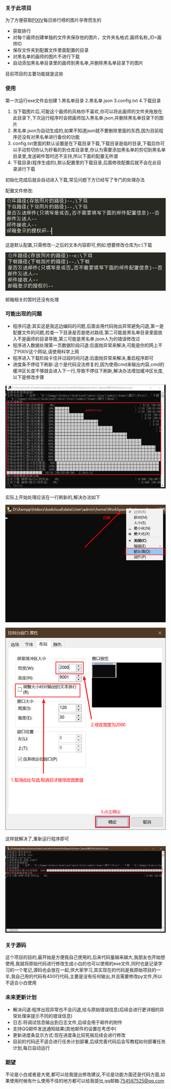 ### 关于此项目

为了方便获取[PIXIV](https://www.pixiv.net/)每日排行榜的图片孕育而生的

- 获取排行
- 对每个画师创建单独的文件夹保存他的图片，文件夹名格式:画师名称_ID=画师ID
- 保存文件夹到配置文件里面配置的目录
- 对黑名单的画师的图片不进行下载
- 自动添加黑名单目录里的画师到黑名单,并删除黑名单目录下的图片

目前项目的主要功能就是这些

### 使用

第一次运行exe文件会创建 1.黑名单目录 2.黑名单.json 3.config.txt 4.下载目录

1. 当下载图片后,可能这个画师的风格你不喜欢,你可以将此画师的文件夹拖放在此目录下,下次运行程序时会把画师加入黑名单.json,并删除黑名单目录下的图片
2. 黑名单.json为自动生成的,如果不知道json就不要删除里面的东西,因为目前程序还没有对黑名单进行备份的功能
3. config.txt里面的默认设置是在下载目录下载,下载目录是临时目录,下载后你可以手动剪切你认为好看的到仓库目录里,你认为需要添加黑名单的剪切到黑名单目录里,发送邮件暂时还不支持,所以下面的配置无所谓
4. 下载目录(程序生成的),默认配置里的下载目录,后面修改配置后就不会在此目录进行下载

初始化完成后就会自动进入下载,常见问题下方已经写了专门的处理办法

配置文件修改:

![默认配置](\Pictures\配置信息.png)

这是默认配置,只需修改--之后的文本内容即可,例如:想要修改仓库为c:\下载

![修改后](\Pictures\修改.png)

邮箱相关的暂时还没有处理

### 可能出现的问题

- 程序闪退:其实这是我这边编码的问题,后面会用代码抛出异常避免闪退,第一是配置文件的问题,检查一下目录是否是绝对路径,第二可能是黑名单目录里面放入不是画师的目录导致,第三可能是黑名单.json人为的错误修改过
- 程序进入数据处理第一页数据阶段闪退:后面抛异常来解决,可能是你的网上不了PIXIV这个网站,请使用科学上网
- 程序进入下载阶段卡住并过段时间闪退:后面抛异常来解决,重启程序即可
- 进度条不停往下刷新:这个是代码没法修复的,因为使用cmd来输出内容,cmd的缓冲区长度不够就会进入下一行,导致不停往下刷新,解决办法增加缓冲区长度,以下是修改步骤

![进度条问题](\Pictures\进度条问题.png)

实际上开始处理应该在一行刷新的,解决办法如下

![1](\Pictures\解决1.png)

![2](\Pictures\解决2.png)

这样就解决了,重新运行程序即可

![解决后](\Pictures\完成后.png)

### 关于源码

这个项目的目的,最开始是方便我自己使用的,后来代码量越来越大,我朋友也开始想使用,我就将原始代码进行修改生成小白的也可以使用的exe文件,同时也是记录学习的一个笔记,源码也会放在一起,供大家学习,其实现在的代码是我原始项目的一半,我自己用的代码有400行代码,主要是没有任何输出,并且需要修改py文件,所以不适合小白使用

### 未来更新计划

- 解决闪退:程序出现异常也不会闪退,给与原始错误信息(后续会进行更详细的异常处理来提示不同的错误信息)
- 日志:将调试信息输出到日志文件,后续会用于邮件的附件
- 支持QQ邮件发送通知结果(其他邮件的设置在考虑中)
- 更新进度条显示方式:现在进度条比较死板后续会进行修改
- 目前的代码还不适合进行任务计划部署,后续完善代码后会写教程如何部署任务计划,每日自动运行

### 期望

不论是小白或者是大佬,都可以给我提出修改建议,不论是功能方面还是代码方面,如果使用时候有什么使用不佳的地方都可以给我提出,qq邮箱:754587525@qq.com
